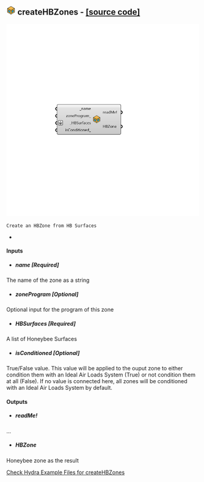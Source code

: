 ## ![](../../images/icons/createHBZones.png) createHBZones - [[source code]](https://github.com/mostaphaRoudsari/honeybee/tree/master/src/Honeybee_createHBZones.py)

![](../../images/components/createHBZones.png)

    Create an HBZone from HB Surfaces
 -
 

#### Inputs
* ##### name [Required]
The name of the zone as a string
* ##### zoneProgram [Optional]
Optional input for the program of this zone
* ##### HBSurfaces [Required]
A list of Honeybee Surfaces
* ##### isConditioned [Optional]
True/False value. This value will be applied to the ouput zone to either condition them with an Ideal Air Loads System (True) or not condition them at all (False). If no value is connected here, all zones will be conditioned with an Ideal Air Loads System by default.

#### Outputs
* ##### readMe!
...
* ##### HBZone
Honeybee zone as the result


[Check Hydra Example Files for createHBZones](https://hydrashare.github.io/hydra/index.html?keywords=Honeybee_createHBZones)